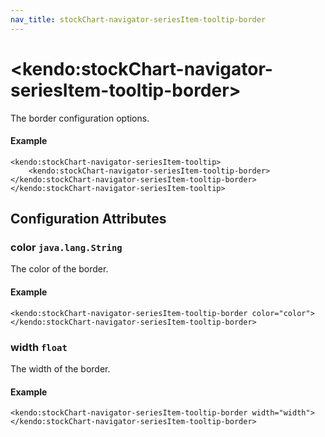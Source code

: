 ```yaml
---
nav_title: stockChart-navigator-seriesItem-tooltip-border
---
```


# \<kendo:stockChart-navigator-seriesItem-tooltip-border\>

The border configuration options.

#### Example
    <kendo:stockChart-navigator-seriesItem-tooltip>
        <kendo:stockChart-navigator-seriesItem-tooltip-border></kendo:stockChart-navigator-seriesItem-tooltip-border>
    </kendo:stockChart-navigator-seriesItem-tooltip>

## Configuration Attributes

### color `java.lang.String`

The color of the border.

#### Example
    <kendo:stockChart-navigator-seriesItem-tooltip-border color="color">
    </kendo:stockChart-navigator-seriesItem-tooltip-border>

### width `float`

The width of the border.

#### Example
    <kendo:stockChart-navigator-seriesItem-tooltip-border width="width">
    </kendo:stockChart-navigator-seriesItem-tooltip-border>


